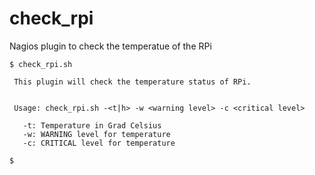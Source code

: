 check_rpi
=========

Nagios plugin to check the temperatue of the RPi

```
$ check_rpi.sh 

 This plugin will check the temperature status of RPi.


 Usage: check_rpi.sh -<t|h> -w <warning level> -c <critical level>

   -t: Temperature in Grad Celsius
   -w: WARNING level for temperature
   -c: CRITICAL level for temperature

$ 
```
